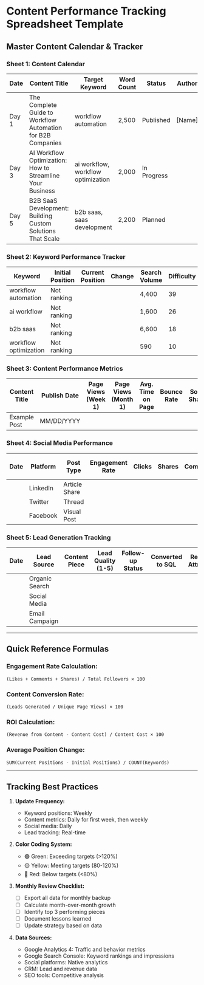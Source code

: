 # Content Performance Tracking Spreadsheet Template

## Master Content Calendar & Tracker

### Sheet 1: Content Calendar

| Date | Content Title | Target Keyword | Word Count | Status | Author | Editor | Published URL | Notes |
|------|--------------|----------------|------------|---------|---------|---------|--------------|--------|
| Day 1 | The Complete Guide to Workflow Automation for B2B Companies | workflow automation | 2,500 | Published | [Name] | [Name] | [URL] | Includes downloadable checklist |
| Day 3 | AI Workflow Optimization: How to Streamline Your Business | ai workflow, workflow optimization | 2,000 | In Progress | | | | Add self-storage case study |
| Day 5 | B2B SaaS Development: Building Custom Solutions That Scale | b2b saas, saas development | 2,200 | Planned | | | | Feature dev process |

### Sheet 2: Keyword Performance Tracker

| Keyword | Initial Position | Current Position | Change | Search Volume | Difficulty | Content URL | Last Checked |
|---------|-----------------|------------------|---------|---------------|------------|-------------|--------------|
| workflow automation | Not ranking | | | 4,400 | 39 | | |
| ai workflow | Not ranking | | | 1,600 | 26 | | |
| b2b saas | Not ranking | | | 6,600 | 18 | | |
| workflow optimization | Not ranking | | | 590 | 10 | | |

### Sheet 3: Content Performance Metrics

| Content Title | Publish Date | Page Views (Week 1) | Page Views (Month 1) | Avg. Time on Page | Bounce Rate | Social Shares | Leads Generated | Conversion Rate |
|--------------|--------------|--------------------|--------------------|-------------------|-------------|---------------|-----------------|-----------------|
| Example Post | MM/DD/YYYY | | | | | | | |

### Sheet 4: Social Media Performance

| Date | Platform | Post Type | Engagement Rate | Clicks | Shares | Comments | Followers Gained | Top Performing Element |
|------|----------|-----------|-----------------|---------|---------|----------|------------------|----------------------|
| | LinkedIn | Article Share | | | | | | |
| | Twitter | Thread | | | | | | |
| | Facebook | Visual Post | | | | | | |

### Sheet 5: Lead Generation Tracking

| Date | Lead Source | Content Piece | Lead Quality (1-5) | Follow-up Status | Converted to SQL | Revenue Attributed | Notes |
|------|------------|---------------|-------------------|------------------|-----------------|-------------------|--------|
| | Organic Search | | | | | | |
| | Social Media | | | | | | |
| | Email Campaign | | | | | | |

---

## Quick Reference Formulas

### Engagement Rate Calculation:
```
(Likes + Comments + Shares) / Total Followers × 100
```

### Content Conversion Rate:
```
(Leads Generated / Unique Page Views) × 100
```

### ROI Calculation:
```
(Revenue from Content - Content Cost) / Content Cost × 100
```

### Average Position Change:
```
SUM(Current Positions - Initial Positions) / COUNT(Keywords)
```

---

## Tracking Best Practices

1. **Update Frequency:**
   - Keyword positions: Weekly
   - Content metrics: Daily for first week, then weekly
   - Social media: Daily
   - Lead tracking: Real-time

2. **Color Coding System:**
   - 🟢 Green: Exceeding targets (>120%)
   - 🟡 Yellow: Meeting targets (80-120%)
   - 🔴 Red: Below targets (<80%)

3. **Monthly Review Checklist:**
   - [ ] Export all data for monthly backup
   - [ ] Calculate month-over-month growth
   - [ ] Identify top 3 performing pieces
   - [ ] Document lessons learned
   - [ ] Update strategy based on data

4. **Data Sources:**
   - Google Analytics 4: Traffic and behavior metrics
   - Google Search Console: Keyword rankings and impressions
   - Social platforms: Native analytics
   - CRM: Lead and revenue data
   - SEO tools: Competitive analysis